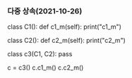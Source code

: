 ### 다중 상속(2021-10-26)

class C1():
    def c1_m(self):
        print("c1_m")


class C2():
    def c2_m(self):
        print("c2_m")


class c3(C1, C2):
    pass


c = c3()
c.c1_m()
c.c2_m()

